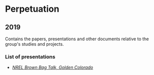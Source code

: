 # Perpetuation
## 2019
Contains the papers, presentations and other documents relative to the group's studies and projects.

### List of presentations

* [*NREL Brown Bag Talk, Golden Colorado*](https://github.com/GeeeHesso/Perpetuation/tree/master/2019/Presentations/NREL_Golden)
